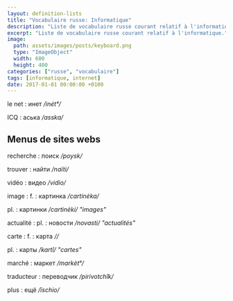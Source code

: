 ```yaml
---
layout: definition-lists
title: "Vocabulaire russe: Informatique"
description: "Liste de vocabulaire russe courant relatif à l'informatique."
excerpt: "Liste de vocabulaire russe courant relatif à l'informatique."
image:
  path: assets/images/posts/keyboard.png
  type: "ImageObject"
  width: 600
  height: 400
categories: ["russe", "vocabulaire"]
tags: [informatique, internet]
date: 2017-01-01 00:00:00 +0100
---
```


le net
: инет
*/inétᵉ/*

ICQ
: аська
*/asska/*


## Menus de sites webs

recherche
: поиск
*/poysk/*

trouver
: найти
*/naïti/*

vidéo
: видео
*/vidio/*

image
: f.
  : картинка
  */cartinèka/*

  pl.
  : картинки
  */cartinèki/ "images"*

actualité
: pl.
  : новости
  */novasti/ "actualités"*

carte
: f.
  : карта
  *//*

  pl.
  : карты
  */kartî/ "cartes"*

marché
: маркет
*/markètᵉ/*

traducteur
: переводчик
*/pirivotchîk/*

plus
: ещё
*/ïschio/*
